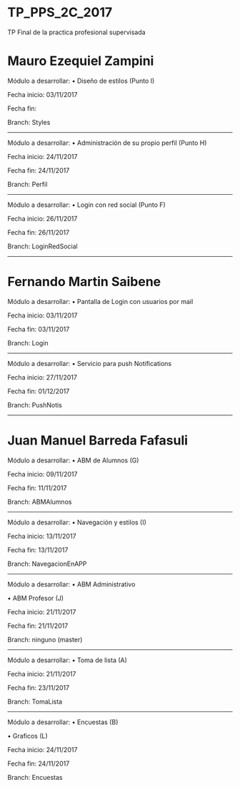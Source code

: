 # TP_PPS_2C_2017
TP Final de la practica profesional supervisada

# Mauro Ezequiel Zampini
Módulo a desarrollar:
• Diseño de estilos (Punto I)

Fecha inicio: 03/11/2017

Fecha fin:

Branch: Styles

-------------------

Módulo a desarrollar:
• Administración de su propio perfil (Punto H)

Fecha inicio: 24/11/2017

Fecha fin: 24/11/2017

Branch: Perfil

-------------------

Módulo a desarrollar:
• Login con red social (Punto F)

Fecha inicio: 26/11/2017

Fecha fin: 26/11/2017

Branch: LoginRedSocial

-------------------

# Fernando Martin Saibene
Módulo a desarrollar:
• Pantalla de Login con usuarios por mail

Fecha inicio: 03/11/2017

Fecha fin: 03/11/2017

Branch: Login

-------------------
Módulo a desarrollar:
• Servicio para push Notifications

Fecha inicio: 27/11/2017

Fecha fin: 01/12/2017

Branch: PushNotis

-------------------

# Juan Manuel Barreda Fafasuli
Módulo a desarrollar: • ABM de Alumnos (G)

Fecha inicio: 09/11/2017

Fecha fin: 11/11/2017

Branch: ABMAlumnos

-------------------

Módulo a desarrollar: • Navegación y estilos (I)

Fecha inicio: 13/11/2017

Fecha fin: 13/11/2017

Branch: NavegacionEnAPP

-------------------

Módulo a desarrollar: • ABM Administrativo 

• ABM Profesor (J)

Fecha inicio: 21/11/2017

Fecha fin: 21/11/2017

Branch: ninguno (master)

-------------------

Módulo a desarrollar: • Toma de lista (A)

Fecha inicio: 21/11/2017

Fecha fin: 23/11/2017

Branch: TomaLista

-------------------

Módulo a desarrollar: • Encuestas (B)

 • Graficos (L)

Fecha inicio: 24/11/2017

Fecha fin: 24/11/2017

Branch: Encuestas
